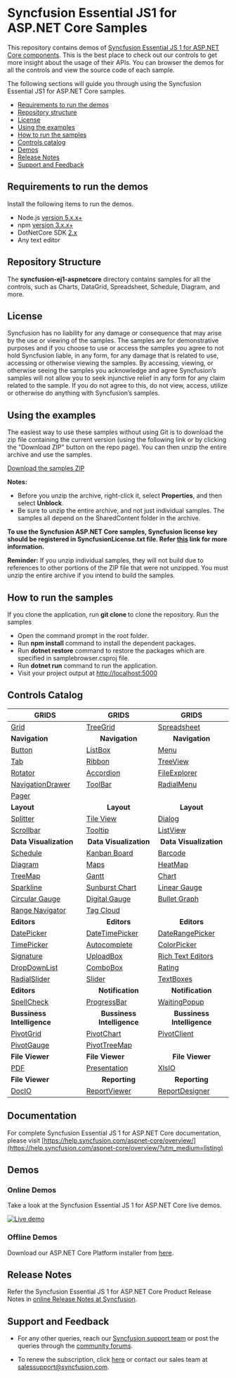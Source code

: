 # Syncfusion Essential JS1 for ASP.NET Core Samples 

This repository contains demos of [Syncfusion Essential JS 1 for ASP.NET Core components](https://www.syncfusion.com/products/jquery/aspnetcore). This is the best place to check out our controls to get more insight about the usage of their APIs. You can browser the demos for all the controls and view the source code of each sample.

The following sections will guide you through using the Syncfusion Essential JS1 for ASP.NET Core samples.

* [Requirements to run the demos](#requirements-to-run-the-demos)
* [Repository structure](#repository-structure)
* [License](#license)
* [Using the examples](#using-the-examples)
* [How to run the samples](#how-to-run-the-samples)
* [Controls catalog](#controls-catalog)
* [Demos](#demos)
* [Release Notes](#release-notes) 
* [Support and Feedback](#support-and-feedback)

## Requirements to run the demos

Install the following items to run the demos.

* Node.js [version 5.x.x+](https://nodejs.org/en/)
* npm [version 3.x.x+](https://blog.npmjs.org/post/85484771375/how-to-install-npm)
* DotNetCore SDK [2.x](https://www.microsoft.com/net/download)
* Any text editor

## Repository Structure

The **syncfusion-ej1-aspnetcore** directory contains samples for all the controls, such as Charts, DataGrid, Spreadsheet, Schedule, Diagram, and more.

## License

Syncfusion has no liability for any damage or consequence that may arise by the use or viewing of the samples. The samples are for demonstrative purposes and if you choose to use or access the samples you agree to not hold Syncfusion liable, in any form, for any damage that is related to use, accessing or otherwise viewing the samples. By accessing, viewing, or otherwise seeing the samples you acknowledge and agree Syncfusion’s samples will not allow you to seek injunctive relief in any form for any claim related to the sample. If you do not agree to this, do not view, access, utilize or otherwise do anything with Syncfusion’s samples.

## <a name="using-the-examples"></a>Using the examples ##

The easiest way to use these samples without using Git is to download the zip file containing the current version (using the following link or by clicking the "Download ZIP" button on the repo page). You can then unzip the entire archive and use the samples.

   [Download the samples ZIP](../../archive/master.zip)

   **Notes:** 
   * Before you unzip the archive, right-click it, select **Properties**, and then select **Unblock**.
   * Be sure to unzip the entire archive, and not just individual samples. The samples all depend on the SharedContent folder in the archive.  

**To use the Syncfusion ASP.NET Core samples, Syncfusion license key should be registered in SyncfusionLicense.txt file. Refer [this](https://www.syncfusion.com/kb/9002?utm_source=github&utm_medium=listing) link for more information.**



**Reminder:** If you unzip individual samples, they will not build due to references to other portions of the ZIP file that were not unzipped. You must unzip the entire archive if you intend to build the samples.

## How to run the samples

If you clone the application, run **git clone <repository-url>** to clone the repository.
Run the samples

* Open the command prompt in the root folder.
* Run **npm install** command to install the dependent packages.
* Run **dotnet restore** command to restore the packages which are specified in samplebrowser.csproj file.
* Run **dotnet run** command to run the application.
* Visit your project output at [http://localhost:5000](http://localhost:5000)


## Controls Catalog

| <b>GRIDS<b> | <b><center>GRIDS</center><b> | <b><center>GRIDS</center><b> |
| ------------- | --------------- | ----------- |
|[Grid](https://aspnetcore.syncfusion.com/grid/default?utm_source=github&utm_medium=listing)|[TreeGrid](https://aspnetcore.syncfusion.com/treegrid/default?utm_source=github&utm_medium=listing)|[Spreadsheet](https://aspnetcore.syncfusion.com/spreadsheet/default?utm_source=github&utm_medium=listing)|
| <b>Navigation<b> | <b><center>Navigation</center><b> | <b><center>Navigation</center><b> |
|[Button](https://aspnetcore.syncfusion.com/button/default?utm_source=github&utm_medium=listing)|[ListBox](https://aspnetcore.syncfusion.com/listbox/default?utm_medium=listing)|[Menu](https://aspnetcore.syncfusion.com/menu/default?utm_medium=listing)|
|[Tab](https://aspnetcore.syncfusion.com/tab/default?utm_medium=listing)|[Ribbon](https://aspnetcore.syncfusion.com/ribbon/default?utm_medium=listing)|[TreeView](https://aspnetcore.syncfusion.com/treeview/default?utm_medium=listing)|
|[Rotator](https://aspnetcore.syncfusion.com/rotator/default?utm_medium=listing)|[Accordion](https://aspnetcore.syncfusion.com/accordion/default?utm_medium=listing)|[FileExplorer](https://aspnetcore.syncfusion.com/fileexplorer/default?utm_medium=listing)|
|[NavigationDrawer](https://aspnetcore.syncfusion.com/navigationdrawer/default?utm_medium=listing)|[ToolBar](https://aspnetcore.syncfusion.com/toolbar/default?utm_medium=listing)|[RadialMenu](https://aspnetcore.syncfusion.com/radialmenu/default?utm_medium=listing)|
|[Pager](https://aspnetcore.syncfusion.com/pager/default?utm_medium=listing)|
|<b>Layout</b>|<b><center>Layout</center></b>|<b><center>Layout</center></b> |
|[Splitter](https://aspnetcore.syncfusion.com/splitter/default?utm_medium=listing)|[Tile View](https://aspnetcore.syncfusion.com/tileview/default?utm_medium=listing)|[Dialog](https://aspnetcore.syncfusion.com/dialog/default?utm_medium=listing)|
|[Scrollbar](https://aspnetcore.syncfusion.com/scrollbar/default?utm_medium=listing)|[Tooltip](https://aspnetcore.syncfusion.com/tooltip/default?utm_medium=listing)|[ListView](https://aspnetcore.syncfusion.com/listview/default?utm_medium=listing)|
|<b>Data Visualization</b>|<b><center>Data Visualization</center></b>|<b><center>Data Visualization</center></b> |
|[Schedule](https://aspnetcore.syncfusion.com/schedule/default?utm_medium=listing)|[Kanban Board](https://aspnetcore.syncfusion.com/kanbanboard/default?utm_medium=listing)|[Barcode](https://aspnetcore.syncfusion.com/barcode/default?utm_medium=listing)|
|[Diagram](https://aspnetcore.syncfusion.com/diagram/default?utm_medium=listing)|[Maps](https://aspnetcore.syncfusion.com/maps/default?utm_medium=listing)|[HeatMap](https://aspnetcore.syncfusion.com/heatmap/cellmapping?utm_medium=listing)|
|[TreeMap](https://aspnetcore.syncfusion.com/treemap/customization?utm_medium=listing)|[Gantt](https://aspnetcore.syncfusion.com/gantt/default?utm_medium=listing)|[Chart](https://aspnetcore.syncfusion.com/chart/default?utm_medium=listing)|
|[Sparkline](https://aspnetcore.syncfusion.com/sparkline/default?utm_medium=listing)|[Sunburst Chart](https://aspnetcore.syncfusion.com/sunburst/default?utm_medium=listing)|[Linear Gauge](https://aspnetcore.syncfusion.com/lineargauge/default?utm_medium=listing)|
|[Circular Gauge](https://aspnetcore.syncfusion.com/circulargauge/default?utm_medium=listing)|[Digital Gauge](https://aspnetcore.syncfusion.com/digitalgauge/default?utm_medium=listing)|[Bullet Graph](https://aspnetcore.syncfusion.com/bulletgraph/default?utm_medium=listing)|
|[Range Navigator](https://aspnetcore.syncfusion.com/rangenavigator/default?utm_medium=listing)|[Tag Cloud](https://aspnetcore.syncfusion.com/tagcloud/default?utm_medium=listing)| |
|<b>Editors</b>|<b><center>Editors</center></b>|<b><center>Editors</center></b> |
|[DatePicker](https://aspnetcore.syncfusion.com/datepicker/default?utm_medium=listing)|[DateTimePicker](https://aspnetcore.syncfusion.com/datetimepicker/default?utm_medium=listing)|[DateRangePicker](https://aspnetcore.syncfusion.com/daterangepicker/default?utm_medium=listing)|
|[TimePicker](https://aspnetcore.syncfusion.com/timepicker/default?utm_medium=listing)|[Autocomplete](https://aspnetcore.syncfusion.com/autocomplete/default?utm_medium=listing)|[ColorPicker](https://aspnetcore.syncfusion.com/colorpicker/default?utm_medium=listing)|
|[Signature](https://aspnetcore.syncfusion.com/signature/default?utm_medium=listing)|[UploadBox](https://aspnetcore.syncfusion.com/upload/default?utm_medium=listing)|[Rich Text Editors](https://aspnetcore.syncfusion.com/rte/default?utm_medium=listing&utm_source=aurelia&utm_campaign=aurelia-github-samples)|
|[DropDownList](https://aspnetcore.syncfusion.com/dropdownlist/default?utm_medium=listing)|[ComboBox](https://aspnetcore.syncfusion.com/combobox/default?utm_medium=listing)|[Rating](https://aspnetcore.syncfusion.com/rating/default?utm_medium=listing)|
|[RadialSlider](https://aspnetcore.syncfusion.com/radialslider/default?utm_medium=listing)|[Slider](https://aspnetcore.syncfusion.com/slider/default?utm_medium=listing)|[TextBoxes](https://aspnetcore.syncfusion.com/editor/default?utm_medium=listing)|
|<b>Editors</b>|<b><center>Notification</center></b>|<b><center>Notification</center></b> |
|[SpellCheck](https://aspnetcore.syncfusion.com/spellcheck/default?utm_medium=listing)|[ProgressBar](https://aspnetcore.syncfusion.com/progressbar/default?utm_medium=listing)|[WaitingPopup](https://aspnetcore.syncfusion.com/waitingpopup/default?utm_medium=listing)|
|<b>Bussiness Intelligence</b>|<b><center>Bussiness Intelligence</center></b>|<b><center>Bussiness Intelligence</center></b> |
|[PivotGrid](https://aspnetcore.syncfusion.com/pivotgrid/default?utm_medium=listing)|[PivotChart](https://aspnetcore.syncfusion.com/pivotchart/default?utm_medium=listing)|[PivotClient](https://aspnetcore.syncfusion.com/pivotclient/default?utm_medium=listing)|
|[PivotGauge](https://aspnetcore.syncfusion.com/pivotgauge/default?utm_medium=listing)|[PivotTreeMap](https://aspnetcore.syncfusion.com/pivottreemap/default?utm_medium=listing)||
|<b>File Viewer</b>|<b>File Viewer</b>|<b><center>File Viewer</center></b>|
|[PDF](https://aspnetcore.syncfusion.com/pdf/default?utm_medium=listing)|[Presentation](https://aspnetcore.syncfusion.com/presentation/default?utm_medium=listing)|[XlsIO](https://aspnetcore.syncfusion.com/xlsio/create?utm_medium=listing)|
|<b>File Viewer</b>|<b><center>Reporting</center></b>|<b><center>Reporting</center></b> |
|[DocIO](https://aspnetcore.syncfusion.com/docio/salesinvoice?utm_medium=listing)|[ReportViewer](https://aspnetcore.syncfusion.com/reportviewer/default?utm_medium=listing) |[ReportDesigner](https://aspnetcore.syncfusion.com/reportdesigner/default?utm_medium=listing)|

## Documentation

For complete Syncfusion Essential JS 1 for ASP.NET Core documentation, please visit [https://help.syncfusion.com/aspnet-core/overview/](https://help.syncfusion.com/aspnet-core/overview/?utm_medium=listing)

## Demos

### Online Demos

Take a look at the Syncfusion Essential JS 1 for ASP.NET Core live demos.

[![Live demo](http://dabuttonfactory.com/button.png?t=Live+demo&f=Calibri-Bold&ts=24&tc=fff&tshs=1&tshc=000&hp=20&vp=8&c=5&bgt=gradient&bgc=3d85c6&ebgc=073763)](http://aspnetcore.syncfusion.com/?utm_medium=listing)

### Offline Demos

Download our ASP.NET Core Platform installer from [here](https://www.syncfusion.com/downloads/aspnetcore/?utm_medium=listing).

## Release Notes

Refer the Syncfusion Essential JS 1 for ASP.NET Core Product Release Notes in [online Release Notes at Syncfusion](http://help.syncfusion.com/aspnet-core/release-notes/?utm_medium=listing).

## Support and Feedback

* For any other queries, reach our [Syncfusion support team](https://www.syncfusion.com/support/directtrac/incidents/newincident?utm_source=github&utm_medium=listing) or post the queries through the [community forums](https://www.syncfusion.com/forums?utm_source=github&utm_medium=listing).

* To renew the subscription, click [here](https://www.syncfusion.com/sales/products?utm_source=github&utm_medium=listing) or contact our sales team at <salessupport@syncfusion.com>.
